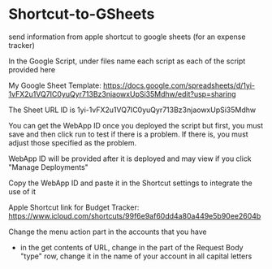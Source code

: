 # Shortcut-to-GSheets
send information from apple shortcut to google sheets (for an expense tracker)

In the Google Script, under files name each script as each of the script provided here

My Google Sheet Template:
https://docs.google.com/spreadsheets/d/1yi-1vFX2u1VQ7IC0yuQyr713Bz3njaowxUpSi35Mdhw/edit?usp=sharing

The Sheet URL ID is 1yi-1vFX2u1VQ7IC0yuQyr713Bz3njaowxUpSi35Mdhw

You can get the WebApp ID once you deployed the script
but first, you must save and then click run to test if there is a problem.
If there is, you must adjust those specified as the problem.

WebApp ID will be provided after it is  deployed and may view if you click "Manage Deployments"

Copy the WebApp ID and paste it in the Shortcut settings to integrate the use of it

Apple Shortcut link for Budget Tracker:
https://www.icloud.com/shortcuts/99f6e9af60dd4a80a449e5b90ee2604b

Change the menu action part in the accounts that you have
- in the get contents of URL, change in the part of the Request Body "type" row, change it in the name of your account in all capital letters
